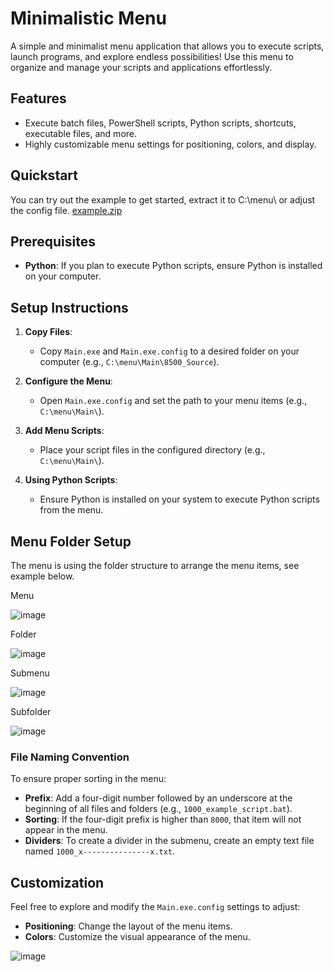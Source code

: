 # Minimalistic Menu

A simple and minimalist menu application that allows you to execute scripts, launch programs, and explore endless possibilities! Use this menu to organize and manage your scripts and applications effortlessly.

## Features

- Execute batch files, PowerShell scripts, Python scripts, shortcuts, executable files, and more.
- Highly customizable menu settings for positioning, colors, and display.

## Quickstart
You can try out the example to get started, extract it to C:\menu\ or adjust the config file.
[example.zip](https://github.com/user-attachments/files/17560440/example.zip)

## Prerequisites

- **Python**: If you plan to execute Python scripts, ensure Python is installed on your computer.

## Setup Instructions

1. **Copy Files**:
   - Copy `Main.exe` and `Main.exe.config` to a desired folder on your computer (e.g., `C:\menu\Main\8500_Source`).

2. **Configure the Menu**:
   - Open `Main.exe.config` and set the path to your menu items (e.g., `C:\menu\Main\`).

3. **Add Menu Scripts**:
   - Place your script files in the configured directory (e.g., `C:\menu\Main\`).

4. **Using Python Scripts**:
   - Ensure Python is installed on your system to execute Python scripts from the menu.


## Menu Folder Setup
The menu is using the folder structure to arrange the menu items, see example below.

Menu

![image](https://github.com/user-attachments/assets/0bd38429-109b-4e70-b66f-6ff1851966c4)


Folder

![image](https://github.com/user-attachments/assets/637c10f8-653f-4eb1-8b8e-ef59a8d24f6d)


Submenu

![image](https://github.com/user-attachments/assets/3bd89899-dce9-42d1-bd94-8897ac14bd87)


Subfolder

![image](https://github.com/user-attachments/assets/cb0bde3f-799e-422f-a22d-8b3475cdb450)






### File Naming Convention

To ensure proper sorting in the menu:

- **Prefix**: Add a four-digit number followed by an underscore at the beginning of all files and folders (e.g., `1000_example_script.bat`).
- **Sorting**: If the four-digit prefix is higher than `8000`, that item will not appear in the menu.
- **Dividers**: To create a divider in the submenu, create an empty text file named `1000_x---------------x.txt`.

## Customization

Feel free to explore and modify the `Main.exe.config` settings to adjust:

- **Positioning**: Change the layout of the menu items.
- **Colors**: Customize the visual appearance of the menu.


![image](https://github.com/user-attachments/assets/462e1333-e548-44dc-8a58-92e7eefcc6a4)
